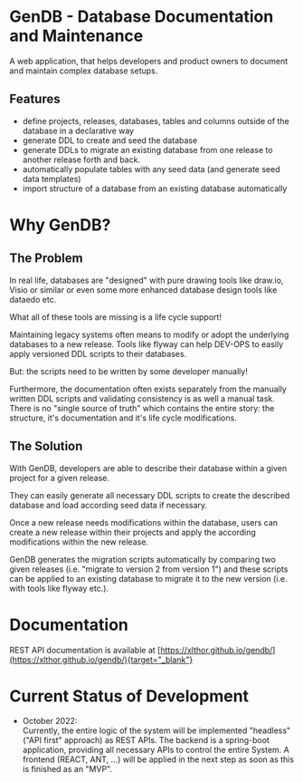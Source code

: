 # GenDB - Database Documentation and Maintenance

A web application, that helps developers and product owners to document and maintain complex database setups.

## Features

* define projects, releases, databases, tables and columns outside of the database in a declarative way
* generate DDL to create and seed the database
* generate DDLs to migrate an existing database from one release to another release  forth and back.
* automatically populate tables with any seed data (and generate seed data templates)
* import structure of a database from an existing database automatically

# Why GenDB?

## The Problem

In real life, databases are "designed" with pure drawing tools like draw.io, Visio or similar or even some more enhanced database design tools like dataedo etc. 

What all of these tools are missing is a life cycle support!

Maintaining legacy systems often means to modify or adopt the underlying databases to a new release.
Tools like flyway can help DEV-OPS to easily apply versioned DDL scripts to their databases. 

But: the scripts need to be written by some developer manually!

Furthermore, the documentation often exists separately from the manually written DDL scripts and validating consistency is as well a manual task. There is no "single source of truth" which contains the entire story: the structure, it's documentation and it's life cycle modifications.

## The Solution

With GenDB, developers are able to describe their database within a given project for a given release. 

They can easily generate all necessary DDL scripts to create the described database and load according seed data if necessary.

Once a new release needs modifications within the database, users can create a new release within their projects and 
apply the according modifications within the new release. 

GenDB generates the migration scripts automatically by comparing two given releases (i.e. "migrate to version 2 from version 1") and these scripts 
can be applied to an existing database to migrate it to the new version (i.e. with tools like flyway etc.).

# Documentation

REST API documentation is available at [https://xlthor.github.io/gendb/](https://xlthor.github.io/gendb/){target="_blank"}

# Current Status of Development

* October 2022:<br>
Currently, the entire logic of the system will be implemented "headless" ("API first" approach) as REST APIs. The backend is a spring-boot application, providing all necessary APIs to control the entire System. A frontend (REACT, ANT, ...) will be applied in the next step as soon as this is finished as an "MVP".


